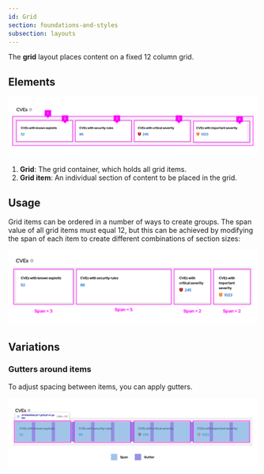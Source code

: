 ```yaml
---
id: Grid
section: foundations-and-styles
subsection: layouts
---
```

The **grid** layout places content on a fixed 12 column grid.

## Elements

![Example of grid layout.](./img/grid-example.png)
1. **Grid**: The grid container, which holds all grid items.
1. **Grid item**: An individual section of content to be placed in the grid.

## Usage

Grid items can be ordered in a number of ways to create groups. The span value of all grid items must equal 12, but this can be achieved by modifying the span of each item to create different combinations of section sizes:


![Example of grid layout with adjusted span.](./img/adjusted-grid-span.png)

## Variations

### Gutters around items

To adjust spacing between items, you can apply gutters.

![Example of grid layout with gutters](./img/grid-gutters.png)
